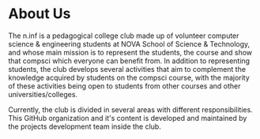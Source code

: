 # About Us

The n.inf is a pedagogical college club made up of volunteer computer science & engineering students at NOVA School of Science & Technology, and whose main mission is to represent the students, the course and show that compsci which everyone can benefit from.
In addition to representing students, the club develops several activities that aim to complement the knowledge acquired by students on the compsci course, with the majority of these activities being open to students from other courses and other universities/colleges.

Currently, the club is divided in several areas with different responsibilities. This GitHub organization and it's content is developed and maintained by the projects development team inside the club.
